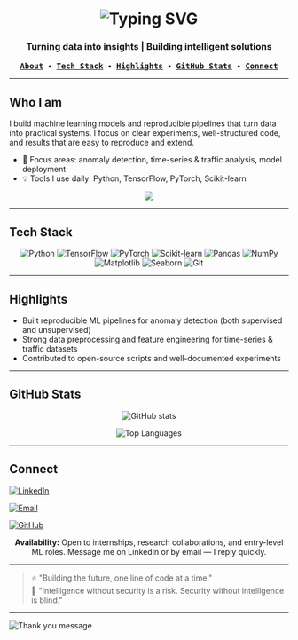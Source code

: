 <a name="top"></a>
<!-- Banner -->
<!-- ![Banner](./banner.png) -->

<!-- <h1 align="center">👋 Hi, I’m Satish Vaishyar</h1>
<h3 align="center">AI & ML Enthusiast — turning data into defense</h3> -->

<div align="center">
  <h1>
    <img src="https://readme-typing-svg.herokuapp.com?font=Fira+Code&weight=600&size=40&pause=1000&color=00FF7F&center=true&vCenter=true&random=false&width=435&lines=Hi%2C+I'm+Satish;AI+%26+ML+Enthusiast;Data+Scientist;Problem+Solver" alt="Typing SVG" />
  </h1>
  <h3>Turning data into insights | Building intelligent solutions</h3>
</div>

<p align="center">
  <a href="#who-i-am"><kbd><strong>About</strong></kbd></a> &nbsp;•&nbsp;
  <a href="#tech-stack"><kbd><strong>Tech Stack</strong></kbd></a> &nbsp;•&nbsp;
  <a href="#highlights"><kbd><strong>Highlights</strong></kbd></a> &nbsp;•&nbsp;
  <a href="#github-stats"><kbd><strong>GitHub Stats</strong></kbd></a> &nbsp;•&nbsp;
  <a href="#connect"><kbd><strong>Connect</strong></kbd></a>
</p>

---

## <a name="who-i-am"></a>Who I am

I build machine learning models and reproducible pipelines that turn data into practical systems. I focus on clear experiments, well-structured code, and results that are easy to reproduce and extend.

- 🎯 Focus areas: anomaly detection, time-series & traffic analysis, model deployment  
- 💡 Tools I use daily: Python, TensorFlow, PyTorch, Scikit-learn

<div align="center">
<img src="https://quotes-github-readme.vercel.app/api?type=horizontal&theme=dark&quote=Turning%20data%20into%20actionable%20insights&author=Satish%20Vaishyar"/>
</div>

---

## <a name="tech-stack"></a>Tech Stack
<p align="center">
  <img alt="Python" src="https://img.shields.io/badge/Python-3776AB?style=for-the-badge&logo=python&logoColor=white" />
  <img alt="TensorFlow" src="https://img.shields.io/badge/TensorFlow-FF6F00?style=for-the-badge&logo=tensorflow&logoColor=white" />
  <img alt="PyTorch" src="https://img.shields.io/badge/PyTorch-EE4C2C?style=for-the-badge&logo=pytorch&logoColor=white" />
  <img alt="Scikit-learn" src="https://img.shields.io/badge/scikit--learn-F7931E?style=for-the-badge&logo=scikit-learn&logoColor=white" />
  <img alt="Pandas" src="https://img.shields.io/badge/Pandas-150458?style=for-the-badge&logo=pandas&logoColor=white" />
  <img alt="NumPy" src="https://img.shields.io/badge/NumPy-013243?style=for-the-badge&logo=numpy&logoColor=white" />
  <img alt="Matplotlib" src="https://img.shields.io/badge/Matplotlib-11557C?style=for-the-badge&logo=matplotlib&logoColor=white" />
  <img alt="Seaborn" src="https://img.shields.io/badge/Seaborn-4A4E69?style=for-the-badge&logo=seaborn&logoColor=white" />
  <img alt="Git" src="https://img.shields.io/badge/Git-F05032?style=for-the-badge&logo=git&logoColor=white" />
</p>

---

## <a name="highlights"></a>Highlights
- Built reproducible ML pipelines for anomaly detection (both supervised and unsupervised)  
- Strong data preprocessing and feature engineering for time-series & traffic datasets  
- Contributed to open-source scripts and well-documented experiments

---

## <a name="github-stats"></a>GitHub Stats
<p align="center">
  <img src="https://github-readme-stats.vercel.app/api?username=Satish-vaishyar&show_icons=true&title_color=00FF7F&icon_color=00FF7F&text_color=FFFFFF&bg_color=0D1117" alt="GitHub stats" />
</p>

<p align="center">
  <img src="https://github-readme-stats.vercel.app/api/top-langs/?username=Satish-vaishyar&layout=compact&title_color=00FF7F&text_color=FFFFFF&bg_color=0D1117" alt="Top Languages" />
</p>

---

## <a name="connect"></a>Connect
<!-- <p align="center"> -->
  <a href="https://www.linkedin.com/in/satish-vaishyar"><img src="https://img.shields.io/badge/LinkedIn-0A66C2?style=for-the-badge&logo=linkedin&logoColor=white" alt="LinkedIn" /></a>
  
  <a href="mailto:12vsatish1@gmail.com"><img src="https://img.shields.io/badge/Email-D14836?style=for-the-badge&logo=gmail&logoColor=white" alt="Email" /></a>
  
  <a href="https://github.com/Satish-vaishyar"><img src="https://img.shields.io/badge/GitHub-171515?style=for-the-badge&logo=github&logoColor=white" alt="GitHub" /></a>
<!-- </p> -->

<p align="center"><strong>Availability:</strong> Open to internships, research collaborations, and entry-level ML roles. Message me on LinkedIn or by email — I reply quickly.</p>

---

> ⭐ "Building the future, one line of code at a time."  
> 💬 "Intelligence without security is a risk. Security without intelligence is blind."

---
<img src="https://readme-typing-svg.herokuapp.com?font=Fira+Code&size=20&pause=1000&color=00FF7F&center=true&vCenter=true&width=500&lines=Thanks+for+stopping+by!;Let's+build+something+amazing+together!;Always+learning%2C+always+growing!&border_radius=10" alt="Thank you message" />

<!-- <p align="center">Made with ❤️ -->
  <!-- <a href="#top">Back to top</a></p> -->
